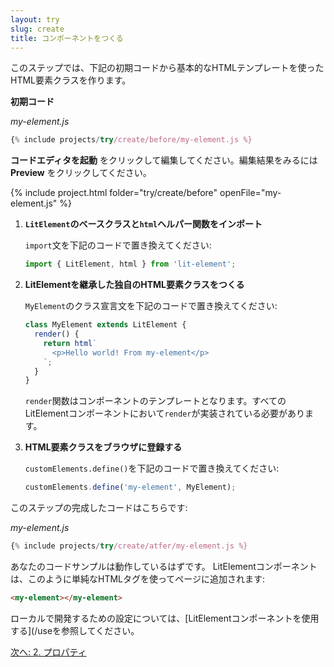 ```yaml
---
layout: try
slug: create
title: コンポーネントをつくる
---
```


<!-- original:
In this step, you'll fill in the gaps in the starting code to create an element class with a basic HTML template.

**Starting code**

_my-element.js_
-->
このステップでは、下記の初期コードから基本的なHTMLテンプレートを使ったHTML要素クラスを作ります。

**初期コード**

_my-element.js_

```js
{% include projects/try/create/before/my-element.js %}
```

<!-- original:
Click **Launch Code Editor** to edit the starting code. When you're ready to see your code in action, click **Preview**.
-->

**コードエディタを起動** をクリックして編集してください。編集結果をみるには **Preview** をクリックしてください。

{% include project.html folder="try/create/before" openFile="my-element.js" %}

<!-- original:
1.  **Import the `LitElement` base class and `html` helper function.**

    In my-element.js, replace the existing `import` statement with the following code:

    ```js
    import { LitElement, html } from 'lit-element';
    ```

2.  **Create a class for your element that extends the LitElement base class.**

    In my-element.js, replace the existing class definition with the following code:

    ```js
    class MyElement extends LitElement {
      render() {
        return html`
          <p>Hello world! From my-element</p>
        `;
      }
    }
    ```

    The `render` function defines your component's template. You must implement `render` for every LitElement component.

3.  **Register the new element with the browser.**

    In my-element.js, replace the existing call to `customElements.define()` with the following code:

    ```js
    customElements.define('my-element', MyElement);
    ```

Here's the completed code for this step:
-->

1.  **`LitElement`のベースクラスと`html`ヘルパー関数をインポート**

    `import`文を下記のコードで置き換えてください:

    ```js
    import { LitElement, html } from 'lit-element';
    ```

2.  **LitElementを継承した独自のHTML要素クラスをつくる**

    `MyElement`のクラス宣言文を下記のコードで置き換えてください:

    ```js
    class MyElement extends LitElement {
      render() {
        return html`
          <p>Hello world! From my-element</p>
        `;
      }
    }
    ```

    `render`関数はコンポーネントのテンプレートとなります。すべてのLitElementコンポーネントにおいて`render`が実装されている必要があります。

3.  **HTML要素クラスをブラウザに登録する**

    `customElements.define()`を下記のコードで置き換えてください:

    ```js
    customElements.define('my-element', MyElement);
    ```

このステップの完成したコードはこちらです:

_my-element.js_

```js
{% include projects/try/create/atfer/my-element.js %}
```

<!-- original:
Your code sample should be working now. LitElement components are added to a page with simple HTML tags, like this:

```html
<my-element></my-element>
```

See [Use a LitElement component](/use) for more information about local setup.

[Next: 2. Properties](properties)
-->

あなたのコードサンプルは動作しているはずです。 LitElementコンポーネントは、このように単純なHTMLタグを使ってページに追加されます:

```html
<my-element></my-element>
```

ローカルで開発するための設定については、[LitElementコンポーネントを使用する](/useを参照してください。

[次へ: 2. プロパティ](properties)
